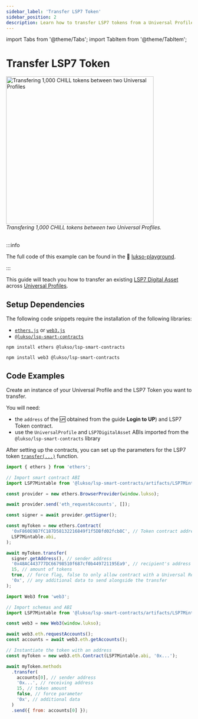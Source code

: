 ```yaml
---
sidebar_label: 'Transfer LSP7 Token'
sidebar_position: 2
description: Learn how to transfer LSP7 tokens from a Universal Profile to any address on the LUKSO Blockchain, using the UP Browser Extension.
---
```


import Tabs from '@theme/Tabs';
import TabItem from '@theme/TabItem';

# Transfer LSP7 Token

<div style={{textAlign: 'center', color: 'grey'}}>
  <img
    src={require('../img/transfer-lsp7-tokens.png').default}
    alt="Transfering 1,000 CHILL tokens between two Universal Profiles"
    width="400"
  />
<br/>
<i>Transfering 1,000 CHILL tokens between two Universal Profiles.</i>
<br /><br />
</div>

:::info

The full code of this example can be found in the 👾 [lukso-playground](https://github.com/lukso-network/lukso-playground/tree/main/digital-assets).

:::

This guide will teach you how to transfer an existing [LSP7 Digital Asset](../../../standards/tokens/LSP7-Digital-Asset.md) across [Universal Profiles](../../../standards/accounts/lsp0-erc725account.md).

## Setup Dependencies

The following code snippets require the installation of the following libraries:

- [`ethers.js`](https://github.com/ethers-io/ethers.js/) or [`web3.js`](https://www.npmjs.com/package/web3)
- [`@lukso/lsp-smart-contracts`](https://github.com/lukso-network/lsp-smart-contracts/)

<Tabs groupId="web3-lib">
  <TabItem value="ethers" label="ethers"  attributes={{className: "tab_ethers"}}>

```shell
npm install ethers @lukso/lsp-smart-contracts
```

  </TabItem>
  <TabItem value="web3" label="web3"  attributes={{className: "tab_web3"}}>

```shell
npm install web3 @lukso/lsp-smart-contracts
```

  </TabItem>
</Tabs>

## Code Examples

Create an instance of your Universal Profile and the LSP7 Token you want to transfer.

You will need:

- the `address` of the 🆙 obtained from the guide **Login to UP**) and LSP7 Token contract.
- use the `UniversalProfile` and `LSP7DigitalAsset` ABIs imported from the `@lukso/lsp-smart-contracts` library

After setting up the contracts, you can set up the parameters for the LSP7 token [`transfer(...)`](https://docs.lukso.tech/contracts/contracts/LSP7DigitalAsset/#transfer) function.

<Tabs groupId="web3-lib">
  <TabItem value="ethers" label="ethers"  attributes={{className: "tab_ethers"}}>

```js
import { ethers } from 'ethers';

// Import smart contract ABI
import LSP7Mintable from '@lukso/lsp-smart-contracts/artifacts/LSP7Mintable.json';

const provider = new ethers.BrowserProvider(window.lukso);

await provider.send('eth_requestAccounts', []);

const signer = await provider.getSigner();

const myToken = new ethers.Contract(
  '0xF860E9B7fC187D58132216849f1f5DBfd02fcb8C', // Token contract address
  LSP7Mintable.abi,
);

await myToken.transfer(
  signer.getAddress(), // sender address
  '0x48AC443777DC66798510f687cf0b449721195Ea9', // recipient's address (EOA or contract)
  15, // amount of tokens
  true, // force flag, false to only allow contract with a Universal Receiver, true for any address
  '0x', // any additional data to send alongside the transfer
);
```

  </TabItem>
  <TabItem value="web3" label="web3"  attributes={{className: "tab_web3"}}>

```js
import Web3 from 'web3';

// Import schemas and ABI
import LSP7Mintable from '@lukso/lsp-smart-contracts/artifacts/LSP7Mintable.json';

const web3 = new Web3(window.lukso);

await web3.eth.requestAccounts();
const accounts = await web3.eth.getAccounts();

// Instantiate the token with an address
const myToken = new web3.eth.Contract(LSP7Mintable.abi, '0x...');

await myToken.methods
  .transfer(
    accounts[0], // sender address
    '0x...', // receiving address
    15, // token amount
    false, // force parameter
    '0x', // additional data
  )
  .send({ from: accounts[0] });
```

  </TabItem>

</Tabs>
